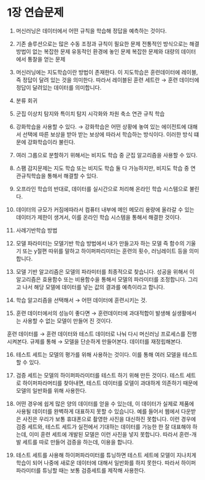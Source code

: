 # 1장 연습문제

1. 머신러닝은 데이터에서 어떤 규칙을 학습해 정답을 예측하는 것이다.

2. 기존 솔루션으로는 많은 수동 조정과 규칙이 필요한 문제
전통적인 방식으로는 해결 방법이 없는 복잡한 문제
유동적인 환경에 놓인 문제
복잡한 문제와 대량의 데이터에서 통찰을 얻는 문제

3. 머신러닝에는 지도학습이란 방법이 존재한다. 이 지도학습은 훈련데이터에 레이블, 즉 정답이 달려 있는 것을 의미한다. 따라서 레이블된 훈련 세트란 → 훈련 데이터에 정답이 달려있는 데이터를 의미합니다.

4. 분류
회귀

5. 군집
이상치 탐지와 특이치 탐지
시각화와 차원 축소
연관 규칙 학습

6. 강화학습을 사용할 수 있다. → 강화학습은 어떤 상황에 놓여 있는 에이전트에 대해서 선택에 따른 보상을 받아 받는 보상에 따라서 학습하는 방식이다. 이러한 방식 떄문에 강화학습이라 불린다.

7. 여러 그룹으로 분할하기 위해서는 비지도 학습 중 군집 알고리즘을 사용할 수 있다.

8. 스팸 감지문제는 지도 학습 또는 비지도 학습 둘 다 가능하지만, 비지도 학습 중 연관규칙학습을 통해서 해결할 수 있다.

9. 오프라인 학습의 반대로, 데이터를 실시간으로 처리해 온라인 학습 시스템으로 불린다.

10. 데이터의 규모가 커짐에따라서 컴퓨터 내부에 메인 메모리 용량에 올라갈 수 있는 데이터가 제한이 생겨서, 이를 온라인 학습 시스템을 통해서 해결한 것이다.

11. 사례기반학습 방법

12. 모델 파라미터는 모델기반 학습 방법에서 내가 만들고자 하는 모델 즉 함수의 기울기 또는 y절편 따위를 말하고 하이퍼파리미터는 훈련의 횟수, 러닝레이트 등을 의미합니다.

13. 모델 기반 알고리즘은 모델의 파라미터를 최종적으로 찾습니다. 성공을 위해서 이 알고리즘은 효용함수 또는 비용함수을 통해서 모델의 파라미터를 조정합니다. 그리고 나서 해당 모델에 데이터를 넣는 값의 결과를 예측이라고 합니다.

14. 학습 알고리즘을 선택해서 → 어떤 데이터에 훈련시키는 것.

15. 훈련 데이터에서의 성능이 좋다면 → 훈련데이터에 과대적합이 발생해 실생활에서는 사용할 수 없는 모델이 만들어 진 것이다.

훈련 데이터를 → 훈련 데이터와 테스트 데이터로 나눠 다시 머신러닝 프로세스를 진행시켜본다.
규제를 통해 → 모델을 단순하게 만들어본다.
데이터를 재정립해본다.

16. 테스트 세트는 모델의 평가를 위해 사용하는 것이다. 이를 통해 여러 모델을 테스트 할 수 있다.

17. 검증 세트는 모델의 하이퍼파라미터를 테스트 하기 위해 만든 것이다. 테스트 세트로 하이퍼파라머티를 찾아내면, 테스트 데이터를 모델이 과대하게 의존하기 때문에 모델의 일반화를 위해 사용한다.

18. 어떤 경우에 쉽게 많은 양의 데이터를 얻을 수 있는데, 이 데이터가 실제로 제품에 사용될 데이터를 완벽하게 대표하지 못할 수 있습니다. 예를 들어서 웹에서 다운받은 사진은 우리가 보통 휴대폰으로 촬영한 사진을 대신하진 못합니다. 이런 경우에 검증 세트와, 테스트 세트가 실전에서 기대하는 데이터를 가능한 한 잘 대표해야 하는데, 이미 훈련 세트에 개발된 모델은 이런 사진을 넣지 못합니다. 따라서 훈련-개발 세트를 따로 만들어 검증을 하는데, 이용을 합니다.

19. 테스트 세트를 사용해 하이퍼파라미터를 튜닝하면 테스트 세트에 모델이 지나치게 학습이 되어 나중에 새로운 데이터에 대해서 일반화를 하지 못한다. 따라서 하이퍼파라미터를 튜닝할 때는 보통 검증세트를 제작해 사용한다.
